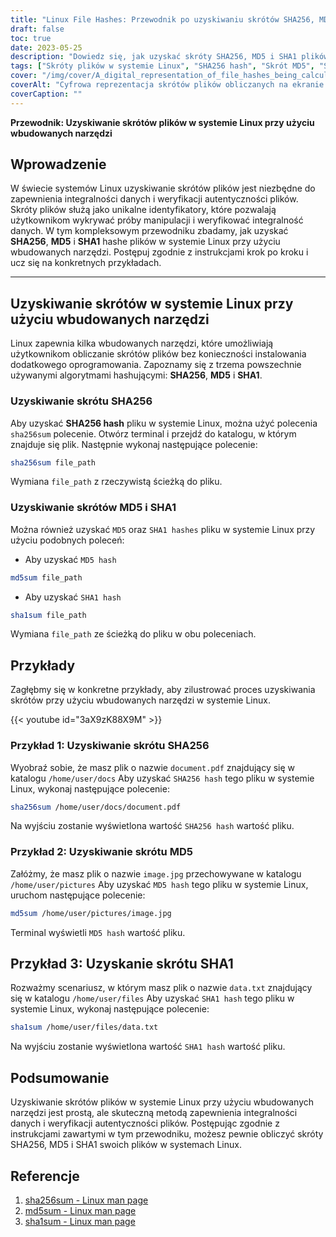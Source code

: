 ```yaml
---
title: "Linux File Hashes: Przewodnik po uzyskiwaniu skrótów SHA256, MD5 i SHA1 przy użyciu wbudowanych narzędzi"
draft: false
toc: true
date: 2023-05-25
description: "Dowiedz się, jak uzyskać skróty SHA256, MD5 i SHA1 plików w systemie Linux za pomocą wbudowanych narzędzi, zapewniając integralność danych i autentyczność plików."
tags: ["Skróty plików w systemie Linux", "SHA256 hash", "Skrót MD5", "SHA1 hash", "Wiersz poleceń systemu Linux", "integralność plików", "walidacja danych", "Bezpieczeństwo systemu Linux", "wbudowane narzędzia", "weryfikacja plików", "autentyczność danych", "algorytmy haszowania plików", "Administracja systemem Linux", "narzędzia wiersza poleceń", "sumy kontrolne plików", "Narzędzia systemu Linux", "sprawdzanie integralności plików", "weryfikacja integralności danych", "przykłady hashowania plików", "Polecenia skrótu w systemie Linux", "metody haszowania plików", "Środki bezpieczeństwa systemu Linux", "Ochrona danych w systemie Linux", "Zarządzanie plikami w systemie Linux", "Weryfikacja plików w systemie Linux", "Integralność plików w systemie Linux", "bezpieczeństwo danych", "Sprawdzanie poprawności danych w systemie Linux", "Bezpieczeństwo systemu Linux", "techniki haszowania plików", "zapewnienie integralności plików", "bezpieczna walidacja plików", "Integralność danych w systemie Linux"]
cover: "/img/cover/A_digital_representation_of_file_hashes_being_calculated.png"
coverAlt: "Cyfrowa reprezentacja skrótów plików obliczanych na ekranie terminala Linux, symbolizująca integralność i bezpieczeństwo danych."
coverCaption: ""
---
```


**Przewodnik: Uzyskiwanie skrótów plików w systemie Linux przy użyciu wbudowanych narzędzi**

## Wprowadzenie

W świecie systemów Linux uzyskiwanie skrótów plików jest niezbędne do zapewnienia integralności danych i weryfikacji autentyczności plików. Skróty plików służą jako unikalne identyfikatory, które pozwalają użytkownikom wykrywać próby manipulacji i weryfikować integralność danych. W tym kompleksowym przewodniku zbadamy, jak uzyskać **SHA256**, **MD5** i **SHA1** hashe plików w systemie Linux przy użyciu wbudowanych narzędzi. Postępuj zgodnie z instrukcjami krok po kroku i ucz się na konkretnych przykładach.

______

## Uzyskiwanie skrótów w systemie Linux przy użyciu wbudowanych narzędzi

Linux zapewnia kilka wbudowanych narzędzi, które umożliwiają użytkownikom obliczanie skrótów plików bez konieczności instalowania dodatkowego oprogramowania. Zapoznamy się z trzema powszechnie używanymi algorytmami hashującymi: **SHA256**, **MD5** i **SHA1**.

### Uzyskiwanie skrótu SHA256

Aby uzyskać **SHA256 hash** pliku w systemie Linux, można użyć polecenia `sha256sum` polecenie. Otwórz terminal i przejdź do katalogu, w którym znajduje się plik. Następnie wykonaj następujące polecenie:

```bash
sha256sum file_path
```
Wymiana `file_path` z rzeczywistą ścieżką do pliku.

### Uzyskiwanie skrótów MD5 i SHA1
Można również uzyskać `MD5` oraz `SHA1 hashes` pliku w systemie Linux przy użyciu podobnych poleceń:

- Aby uzyskać `MD5 hash`

```bash
md5sum file_path
```

- Aby uzyskać `SHA1 hash`

```bash
sha1sum file_path
```
Wymiana `file_path` ze ścieżką do pliku w obu poleceniach.

## Przykłady
Zagłębmy się w konkretne przykłady, aby zilustrować proces uzyskiwania skrótów przy użyciu wbudowanych narzędzi w systemie Linux.

{{< youtube id="3aX9zK88X9M" >}}

### Przykład 1: Uzyskiwanie skrótu SHA256
Wyobraź sobie, że masz plik o nazwie `document.pdf` znajdujący się w katalogu `/home/user/docs` Aby uzyskać `SHA256 hash` tego pliku w systemie Linux, wykonaj następujące polecenie:

```bash
sha256sum /home/user/docs/document.pdf
```

Na wyjściu zostanie wyświetlona wartość `SHA256 hash` wartość pliku.

### Przykład 2: Uzyskiwanie skrótu MD5

Załóżmy, że masz plik o nazwie `image.jpg` przechowywane w katalogu `/home/user/pictures` Aby uzyskać `MD5 hash` tego pliku w systemie Linux, uruchom następujące polecenie:

```bash
md5sum /home/user/pictures/image.jpg
```

Terminal wyświetli `MD5 hash` wartość pliku.

## Przykład 3: Uzyskanie skrótu SHA1

Rozważmy scenariusz, w którym masz plik o nazwie `data.txt` znajdujący się w katalogu `/home/user/files` Aby uzyskać `SHA1 hash` tego pliku w systemie Linux, wykonaj następujące polecenie:

```bash
sha1sum /home/user/files/data.txt
```
Na wyjściu zostanie wyświetlona wartość `SHA1 hash` wartość pliku.

## Podsumowanie
Uzyskiwanie skrótów plików w systemie Linux przy użyciu wbudowanych narzędzi jest prostą, ale skuteczną metodą zapewnienia integralności danych i weryfikacji autentyczności plików. Postępując zgodnie z instrukcjami zawartymi w tym przewodniku, możesz pewnie obliczyć skróty SHA256, MD5 i SHA1 swoich plików w systemach Linux.

## Referencje

1. [sha256sum - Linux man page](https://man7.org/linux/man-pages/man1/sha256sum.1.html)
2. [md5sum - Linux man page](https://man7.org/linux/man-pages/man1/md5sum.1.html)
3. [sha1sum - Linux man page](https://man7.org/linux/man-pages/man1/sha1sum.1.html)
